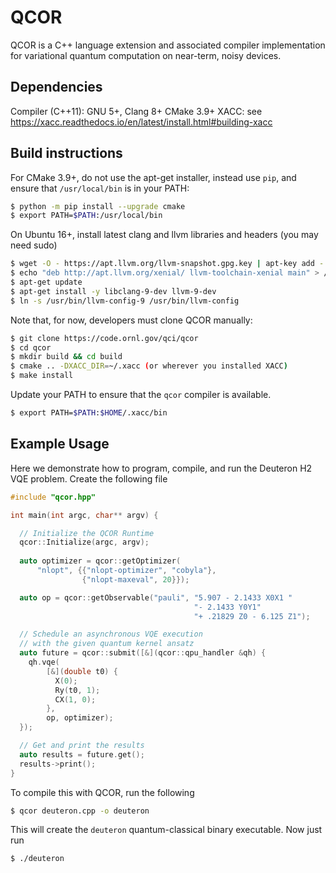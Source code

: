 # QCOR

QCOR is a C++ language extension and associated compiler implementation
for variational quantum computation on near-term, noisy devices.


## Dependencies
Compiler (C++11): GNU 5+, Clang 8+
CMake 3.9+
XACC: see https://xacc.readthedocs.io/en/latest/install.html#building-xacc

## Build instructions
For CMake 3.9+, do not use the apt-get installer, instead use `pip`, and
ensure that `/usr/local/bin` is in your PATH:
```bash
$ python -m pip install --upgrade cmake
$ export PATH=$PATH:/usr/local/bin
```

On Ubuntu 16+, install latest clang and llvm libraries and headers (you may need sudo)
```bash
$ wget -O - https://apt.llvm.org/llvm-snapshot.gpg.key | apt-key add -
$ echo "deb http://apt.llvm.org/xenial/ llvm-toolchain-xenial main" > /etc/apt/sources.list.d/llvm.list
$ apt-get update
$ apt-get install -y libclang-9-dev llvm-9-dev
$ ln -s /usr/bin/llvm-config-9 /usr/bin/llvm-config
```

Note that, for now, developers must clone QCOR manually:
``` bash
$ git clone https://code.ornl.gov/qci/qcor
$ cd qcor
$ mkdir build && cd build
$ cmake .. -DXACC_DIR=~/.xacc (or wherever you installed XACC)
$ make install
```
Update your PATH to ensure that the ```qcor``` compiler is available.
```bash
$ export PATH=$PATH:$HOME/.xacc/bin
```

## Example Usage

Here we demonstrate how to program, compile, and run the Deuteron H2 VQE problem. Create
the following file

```cpp
#include "qcor.hpp"

int main(int argc, char** argv) {

  // Initialize the QCOR Runtime
  qcor::Initialize(argc, argv);
  
  auto optimizer = qcor::getOptimizer(
      "nlopt", {{"nlopt-optimizer", "cobyla"},
                {"nlopt-maxeval", 20}});

  auto op = qcor::getObservable("pauli", "5.907 - 2.1433 X0X1 "
                                         "- 2.1433 Y0Y1"
                                         "+ .21829 Z0 - 6.125 Z1");

  // Schedule an asynchronous VQE execution
  // with the given quantum kernel ansatz
  auto future = qcor::submit([&](qcor::qpu_handler &qh) {
    qh.vqe(
        [&](double t0) {
          X(0);
          Ry(t0, 1);
          CX(1, 0);
        },
        op, optimizer);
  });

  // Get and print the results
  auto results = future.get();
  results->print();
}
```
To compile this with QCOR, run the following

```bash
$ qcor deuteron.cpp -o deuteron
```
This will create the ```deuteron``` quantum-classical binary executable.
Now just run
```bash
$ ./deuteron
```